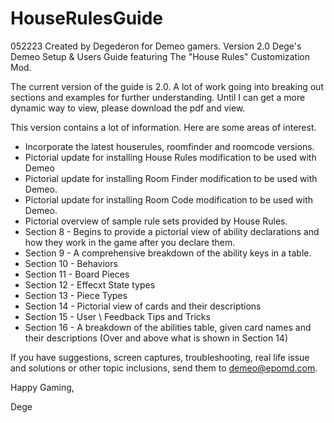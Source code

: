 # HouseRulesGuide
052223 Created by Degederon for Demeo gamers.
Version 2.0
Dege's Demeo Setup & Users Guide featuring The "House Rules" Customization Mod.

The current version of the guide is 2.0. A lot of work going into breaking out
sections and examples for further understanding. Until I can get a more dynamic
way to view, please download the pdf and view.

This version contains a lot of information. Here are some areas of interest.

- Incorporate the latest houserules, roomfinder and roomcode versions.
- Pictorial update for installing House Rules modification to be used with Demeo
- Pictorial update for installing Room Finder modification to be used with Demeo.
- Pictorial update for installing Room Code modification to be used with Demeo.
- Pictorial overview of sample rule sets provided by House Rules.
- Section 8 - Begins to provide a pictorial view of ability declarations and how they work in the game after you declare them.
- Section 9 - A comprehensive breakdown of the ability keys in a table.
- Section 10 - Behaviors
- Section 11 - Board Pieces
- Section 12 - Effecxt State types
- Section 13 - Piece Types
- Section 14 - Pictorial view of cards and their descriptions
- Section 15 - User \ Feedback Tips and Tricks
- Section 16 - A breakdown of the abilities table, given card names and their descriptions (Over and above what is shown in Section 14)

If you have suggestions, screen captures, troubleshooting, real life issue and solutions or other topic inclusions, send them to demeo@epomd.com.

Happy Gaming,

Dege
